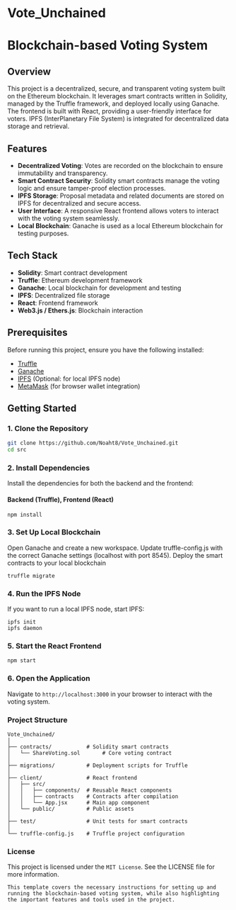 # Vote_Unchained

# Blockchain-based Voting System

## Overview
This project is a decentralized, secure, and transparent voting system built on the Ethereum blockchain. It leverages smart contracts written in Solidity, managed by the Truffle framework, and deployed locally using Ganache. The frontend is built with React, providing a user-friendly interface for voters. IPFS (InterPlanetary File System) is integrated for decentralized data storage and retrieval.

## Features
- **Decentralized Voting**: Votes are recorded on the blockchain to ensure immutability and transparency.
- **Smart Contract Security**: Solidity smart contracts manage the voting logic and ensure tamper-proof election processes.
- **IPFS Storage**: Proposal metadata and related documents are stored on IPFS for decentralized and secure access.
- **User Interface**: A responsive React frontend allows voters to interact with the voting system seamlessly.
- **Local Blockchain**: Ganache is used as a local Ethereum blockchain for testing purposes.

## Tech Stack
- **Solidity**: Smart contract development
- **Truffle**: Ethereum development framework
- **Ganache**: Local blockchain for development and testing
- **IPFS**: Decentralized file storage
- **React**: Frontend framework
- **Web3.js / Ethers.js**: Blockchain interaction

## Prerequisites
Before running this project, ensure you have the following installed:
- [Truffle](https://trufflesuite.com/truffle)
- [Ganache](https://trufflesuite.com/ganache)
- [IPFS](https://ipfs.io/) (Optional: for local IPFS node)
- [MetaMask](https://metamask.io/) (for browser wallet integration)

## Getting Started

### 1. Clone the Repository
```bash
git clone https://github.com/Noaht8/Vote_Unchained.git
cd src
```

### 2. Install Dependencies
Install the dependencies for both the backend and the frontend:
#### Backend (Truffle), Frontend (React)
```
npm install
```

### 3. Set Up Local Blockchain
Open Ganache and create a new workspace.
Update truffle-config.js with the correct Ganache settings (localhost with port 8545).
Deploy the smart contracts to your local blockchain
```
truffle migrate
```

### 4. Run the IPFS Node
If you want to run a local IPFS node, start IPFS:
```
ipfs init
ipfs daemon
```

### 5. Start the React Frontend
```
npm start
```

### 6. Open the Application
Navigate to `http://localhost:3000` in your browser to interact with the voting system.

### Project Structure
```
Vote_Unchained/
│
├── contracts/           # Solidity smart contracts
│   └── ShareVoting.sol       # Core voting contract
│
├── migrations/          # Deployment scripts for Truffle
│
├── client/              # React frontend
│   ├── src/
│   │   ├── components/  # Reusable React components
│   │   ├── contracts    # Contracts after compilation
│   │   └── App.jsx      # Main app component
│   └── public/          # Public assets
│
├── test/                # Unit tests for smart contracts
│
└── truffle-config.js    # Truffle project configuration
```


### License
This project is licensed under the `MIT License`. See the LICENSE file for more information.
```
This template covers the necessary instructions for setting up and running the blockchain-based voting system, while also highlighting the important features and tools used in the project.
```
